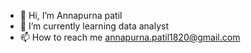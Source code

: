 - 👋 Hi, I’m Annapurna patil
- 🌱 I’m currently learning data analyst 
- 📫 How to reach me annapurna.patil1820@gmail.com


<!---
annapurnapatil1820/annapurnapatil1820 is a ✨ special ✨ repository because its `README.md` (this file) appears on your GitHub profile.
You can click the Preview link to take a look at your changes.
--->
